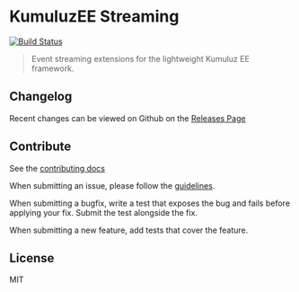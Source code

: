 # KumuluzEE Streaming
[![Build Status](https://img.shields.io/travis/kumuluz/kumuluzee-streaming/master.svg?style=flat)](https://travis-ci.org/kumuluz/kumuluzee-streaming)

> Event streaming extensions for the lightweight Kumuluz EE framework.

## Changelog

Recent changes can be viewed on Github on the [Releases Page](https://github.com/kumuluz/kumuluzee-streaming/releases)

## Contribute

See the [contributing docs](https://github.com/kumuluz/kumuluzee-streaming/blob/master/CONTRIBUTING.md)

When submitting an issue, please follow the 
[guidelines](https://github.com/kumuluz/kumuluzee-streaming/blob/master/CONTRIBUTING.md#bugs).

When submitting a bugfix, write a test that exposes the bug and fails before applying your fix. Submit the test 
alongside the fix.

When submitting a new feature, add tests that cover the feature.

## License

MIT
